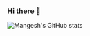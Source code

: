 ### Hi there 🐧


![Mangesh's GitHub stats](https://github-readme-stats.vercel.app/api?username=LEO2822&theme=midnight-purple&show_icons=true)
